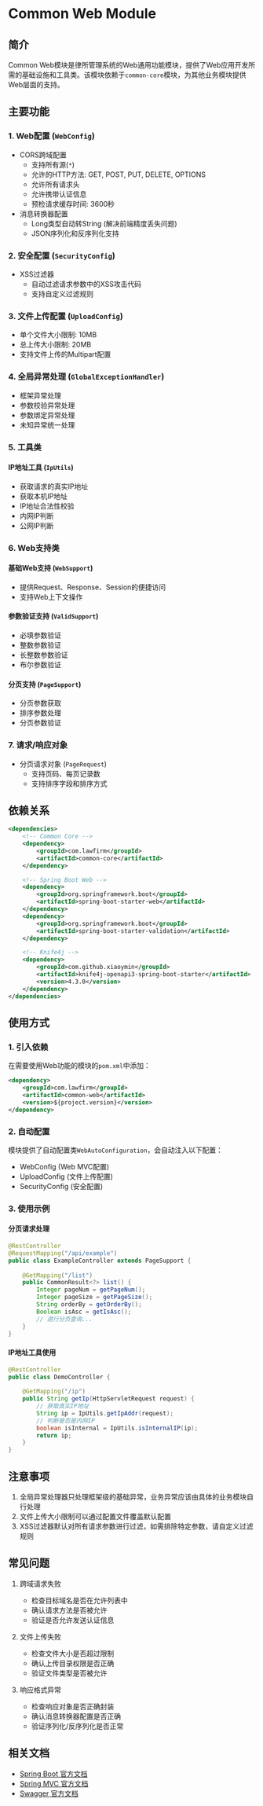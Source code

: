 # Common Web Module

## 简介
Common Web模块是律所管理系统的Web通用功能模块，提供了Web应用开发所需的基础设施和工具类。该模块依赖于`common-core`模块，为其他业务模块提供Web层面的支持。

## 主要功能

### 1. Web配置 (`WebConfig`)
- CORS跨域配置
  - 支持所有源(`*`)
  - 允许的HTTP方法: GET, POST, PUT, DELETE, OPTIONS
  - 允许所有请求头
  - 允许携带认证信息
  - 预检请求缓存时间: 3600秒
- 消息转换器配置
  - Long类型自动转String (解决前端精度丢失问题)
  - JSON序列化和反序列化支持

### 2. 安全配置 (`SecurityConfig`)
- XSS过滤器
  - 自动过滤请求参数中的XSS攻击代码
  - 支持自定义过滤规则

### 3. 文件上传配置 (`UploadConfig`)
- 单个文件大小限制: 10MB
- 总上传大小限制: 20MB
- 支持文件上传的Multipart配置

### 4. 全局异常处理 (`GlobalExceptionHandler`)
- 框架异常处理
- 参数校验异常处理
- 参数绑定异常处理
- 未知异常统一处理

### 5. 工具类

#### IP地址工具 (`IpUtils`)
- 获取请求的真实IP地址
- 获取本机IP地址
- IP地址合法性校验
- 内网IP判断
- 公网IP判断

### 6. Web支持类

#### 基础Web支持 (`WebSupport`)
- 提供Request、Response、Session的便捷访问
- 支持Web上下文操作

#### 参数验证支持 (`ValidSupport`)
- 必填参数验证
- 整数参数验证
- 长整数参数验证
- 布尔参数验证

#### 分页支持 (`PageSupport`)
- 分页参数获取
- 排序参数处理
- 分页参数验证

### 7. 请求/响应对象
- 分页请求对象 (`PageRequest`)
  - 支持页码、每页记录数
  - 支持排序字段和排序方式

## 依赖关系
```xml
<dependencies>
    <!-- Common Core -->
    <dependency>
        <groupId>com.lawfirm</groupId>
        <artifactId>common-core</artifactId>
    </dependency>

    <!-- Spring Boot Web -->
    <dependency>
        <groupId>org.springframework.boot</groupId>
        <artifactId>spring-boot-starter-web</artifactId>
    </dependency>
    <dependency>
        <groupId>org.springframework.boot</groupId>
        <artifactId>spring-boot-starter-validation</artifactId>
    </dependency>

    <!-- Knife4j -->
    <dependency>
        <groupId>com.github.xiaoymin</groupId>
        <artifactId>knife4j-openapi3-spring-boot-starter</artifactId>
        <version>4.3.0</version>
    </dependency>
</dependencies>
```

## 使用方式

### 1. 引入依赖
在需要使用Web功能的模块的`pom.xml`中添加：
```xml
<dependency>
    <groupId>com.lawfirm</groupId>
    <artifactId>common-web</artifactId>
    <version>${project.version}</version>
</dependency>
```

### 2. 自动配置
模块提供了自动配置类`WebAutoConfiguration`，会自动注入以下配置：
- WebConfig (Web MVC配置)
- UploadConfig (文件上传配置)
- SecurityConfig (安全配置)

### 3. 使用示例

#### 分页请求处理
```java
@RestController
@RequestMapping("/api/example")
public class ExampleController extends PageSupport {
    
    @GetMapping("/list")
    public CommonResult<?> list() {
        Integer pageNum = getPageNum();
        Integer pageSize = getPageSize();
        String orderBy = getOrderBy();
        Boolean isAsc = getIsAsc();
        // 进行分页查询...
    }
}
```

#### IP地址工具使用
```java
@RestController
public class DemoController {
    
    @GetMapping("/ip")
    public String getIp(HttpServletRequest request) {
        // 获取真实IP地址
        String ip = IpUtils.getIpAddr(request);
        // 判断是否是内网IP
        boolean isInternal = IpUtils.isInternalIP(ip);
        return ip;
    }
}
```

## 注意事项
1. 全局异常处理器只处理框架级的基础异常，业务异常应该由具体的业务模块自行处理
2. 文件上传大小限制可以通过配置文件覆盖默认配置
3. XSS过滤器默认对所有请求参数进行过滤，如需排除特定参数，请自定义过滤规则

## 常见问题
1. 跨域请求失败
   - 检查目标域名是否在允许列表中
   - 确认请求方法是否被允许
   - 验证是否允许发送认证信息

2. 文件上传失败
   - 检查文件大小是否超过限制
   - 确认上传目录权限是否正确
   - 验证文件类型是否被允许

3. 响应格式异常
   - 检查响应对象是否正确封装
   - 确认消息转换器配置是否正确
   - 验证序列化/反序列化是否正常

## 相关文档
- [Spring Boot 官方文档](https://docs.spring.io/spring-boot/docs/current/reference/html/)
- [Spring MVC 官方文档](https://docs.spring.io/spring-framework/docs/current/reference/html/web.html)
- [Swagger 官方文档](https://swagger.io/docs/) 